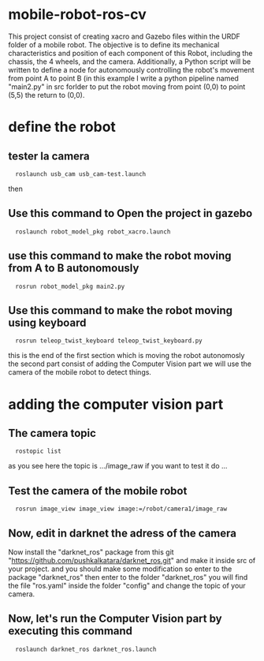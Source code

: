 # mobile-robot-ros-cv
This project consist of creating xacro and Gazebo files within the URDF folder of a mobile robot. The objective is to define its mechanical characteristics and position of each component of this Robot, including the chassis, the 4 wheels, and the camera. Additionally, a Python script will be written to define a node for autonomously controlling the robot's movement from point A to point B (in this example I write a python pipeline named "main2.py" in src forlder to put the robot moving from point (0,0) to point (5,5) the return to (0,0).
# define the robot
## tester la camera  

      roslaunch usb_cam usb_cam-test.launch

then 
## Use this command to Open the project in gazebo
  
      roslaunch robot_model_pkg robot_xacro.launch  
      
## use this command to make the robot moving from A to B autonomously
      
      rosrun robot_model_pkg main2.py  

## Use this command to make the robot moving using keyboard

      rosrun teleop_twist_keyboard teleop_twist_keyboard.py

this is the end of the first section which is moving the robot autonomosly the second part consist of adding the Computer Vision part we will use the camera of the mobile robot to detect things. 

# adding the computer vision part

## The camera topic

      rostopic list 
      
as you see here the topic is .../image_raw
if you want to test it do ...
## Test the camera of the mobile robot

      rosrun image_view image_view image:=/robot/camera1/image_raw

## Now, edit in darknet the adress of the camera
Now install the "darknet_ros" package from this git "https://github.com/pushkalkatara/darknet_ros.git" and make it inside src of your project. and you should make some modification so enter to the package "darknet_ros" then enter to the folder "darknet_ros" you will find the file "ros.yaml" inside the folder "config" and change the topic of your camera.

##  Now, let's run the Computer Vision part by executing this command 

      roslaunch darknet_ros darknet_ros.launch

